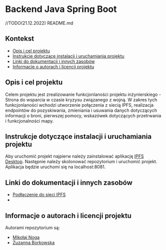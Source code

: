 # Backend Java Spring Boot

//TODO(21.12.2022) README.md 

## Kontekst
* [Opis i cel projektu](#opis-i-cel-projektu)
* [Instrukcje dotyczące instalacji i uruchamiania projektu](#instrukcje-dotyczące-instalacji-i-uruchamiania-projektu)
* [Linki do dokumentacji i innych zasobów](#linki-do-dokumentacji-i-innych-zasobów)
* [Informacje o autorach i licencji projektu](#informacje-o-autorach-i-licencji-projektu)

## Opis i cel projektu
Celem projektu jest zrealizowanie funkcjonlaności projektu inżynierskiego - Strona do wsparcia w czasie kryzysu związanego z wojną.
W zakres tych funkcjonlaności wchodzi utworzenie połączenia z siecią IPFS, realizacja endpointów do pozyskiwania, zmieniania i usuwania danych dotyczących informacji o broni, pierwszej pomocy, wskazówek dotyczących przetrwania i funkcjonalności mapy.

## Instrukcje dotyczące instalacji i uruchamiania projektu
Aby uruchomić projekt najpierw należy zainstalować aplikację [IPFS Desktop](https://docs.ipfs.tech/install/ipfs-desktop/#windows).
Następnie należy skolonować repozytorium i uruchomić projekt. Aplikacja będzie uruchomi się na localhost:8081.

## Linki do dokumentacji i innych zasobów
- [Podłączenie do sieci IPFS](https://github.com/ipfs-shipyard/java-ipfs-http-client)
- 

## Informacje o autorach i licencji projektu
Autorami repozytorium są:
- [Mikołaj Noga](https://github.com/MikolajNoga)
- [Zuzanna Borkowska](https://github.com/ZuZa1235012350)
